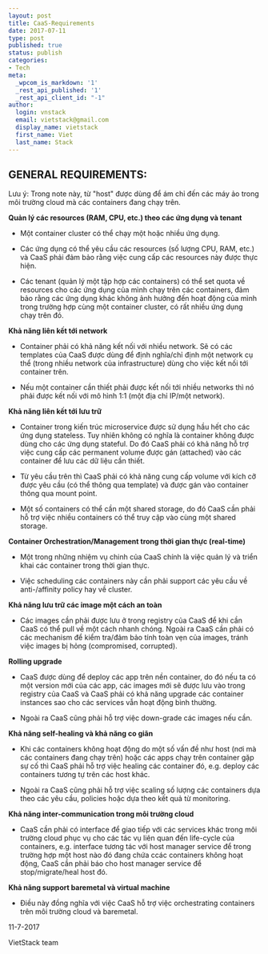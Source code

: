 ```yaml
---
layout: post
title: CaaS-Requirements
date: 2017-07-11
type: post
published: true
status: publish
categories:
- Tech
meta:
  _wpcom_is_markdown: '1'
  _rest_api_published: '1'
  _rest_api_client_id: "-1"
author:
  login: vnstack
  email: vietstack@gmail.com
  display_name: vietstack
  first_name: Viet
  last_name: Stack
---
```



## GENERAL REQUIREMENTS:

Lưu ý:  Trong note này,  từ  "host"  được dùng  để ám chỉ đến các máy ảo trong môi trường cloud mà các containers đang chạy trên.



**Quản lý các resources (RAM, CPU, etc.) theo các  ứng dụng và tenant**

* Một container cluster có thể chạy một hoặc  nhiều ứng dụng.

* Các ứng dụng có  thể yêu cầu các resources  (số lượng CPU, RAM, etc.)  và CaaS  phải đảm bảo rằng  việc cung cấp các resources này  được thực hiện.

* Các  tenant  (quản lý một tập hợp các containers) có thể set quota về resources cho các ứng dụng của mình chạy trên các containers, đảm bảo rằng các ứng dụng khác không ảnh hưởng đến  hoạt động của mình trong trường hợp cùng một container  cluster,  có rất nhiều ứng dụng chạy trên đó.

**Khả năng liên kết tới network**

* Container phải có khả năng  kết nối với nhiều network.  Sẽ có các templates của CaaS được dùng để định nghĩa/chỉ định một network cụ thể (trong nhiều network của infrastructure)  dùng cho việc kết nối tới container trên.

* Nếu một container  cần  thiết phải được kết nối tới nhiều networks thì nó phải được kết nối với mô hình 1:1  (một địa chỉ IP/một network).

**Khả năng liên kết tới lưu trữ**

* Container trong  kiến  trúc microservice  được  sử dụng hầu hết cho  các ứng dụng  stateless. Tuy  nhiên không  có  nghĩa  là  container không được dùng cho  các  ứng dụng stateful. Do đó CaaS  phải có khả  năng  hỗ trợ việc cung cấp các permanent volume được gán (attached) vào các  container để  lưu các dữ liệu cần thiết.

* Từ yêu cầu trên thì  CaaS phải có khả năng cung  cấp  volume  với kích cỡ  được  yêu cầu  (có thể thông qua template)  và được gán  vào  container thông qua  mount point.

* Một số containers có thể cần  một shared storage,  do đó CaaS  cần phải hỗ trợ việc  nhiều containers có thể truy cập  vào cùng một shared storage.

**Container Orchestration/Management trong thời gian thực (real-time)**

* Một trong những nhiệm vụ chinh của CaaS  chính là việc quản lý và triển khai các container trong thời gian thực. 

* Việc scheduling các  containers này cần phải  support các yêu cầu về anti-/affinity policy hay về cluster.

**Khả năng lưu trữ các image một cách an toàn**

* Các images  cần phải được lưu ở trong registry của CaaS  để khi cần CaaS có thể pull về một cách nhanh chóng.  Ngoài ra CaaS cần phải có các mechanism để kiểm tra/đảm bảo tính  toàn vẹn của images,  tránh việc images bị hỏng  (compromised, corrupted).

**Rolling upgrade**

* CaaS được dùng để deploy các app trên nền container,  do đó nếu  ta có một version mới của các app,  các images  mới sẽ được lưu vào trong registry của CaaS và CaaS phải có khả năng upgrade các container instances  sao cho các services vẫn hoạt động  bình thường.

* Ngoài ra CaaS cũng phải hỗ trợ việc down-grade  các images nếu  cần.

**Khả năng self-healing và khả năng co giãn**

* Khi các containers  không hoạt động do một số vấn đề như  host (nơi mà các containers đang chạy trên)  hoặc các apps chạy trên container gặp sự cố thì CaaS phải hỗ trợ việc healing các container đó,  e.g.  deploy các containers tương tự trên các host khác.

* Ngoài ra CaaS cũng phải hỗ trợ việc scaling số lượng các containers dựa theo các yêu cầu,  policies hoặc dựa theo kết quả từ monitoring. 

**Khả năng inter-communication trong môi trường cloud**

* CaaS cần phải có interface để giao tiếp  với các  services khác trong môi trường cloud  phục  vụ cho các tác vụ liên quan đến life-cycle của containers,  e.g.  interface tương tác với host manager service  để  trong trường hợp một host nào đó đang chứa ccác  containers không hoạt động, CaaS cần phải báo cho  host manager service để stop/migrate/heal host đó.

**Khả năng support baremetal và virtual machine**

* Điều  này đồng  nghĩa  với  việc CaaS  hỗ  trợ việc orchestrating  containers trên  môi  trường cloud  và baremetal.




11-7-2017

VietStack team
